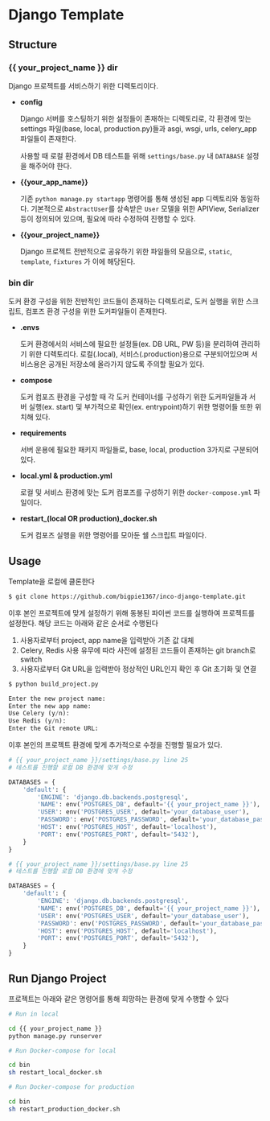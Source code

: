 # Django Template

## Structure

### **{{ your_project_name }} dir**

Django 프로젝트를 서비스하기 위한 디렉토리이다.

- **config**

  Django 서버를 호스팅하기 위한 설정들이 존재하는 디렉토리로, 각 환경에 맞는 settings 파일(base, local, production.py)들과 asgi, wsgi, urls, celery_app 파일들이 존재한다.

  사용할 때 로컬 환경에서 DB 테스트틑 위해 `settings/base.py` 내 `DATABASE` 설정을 해주어야 한다.

- **{{your_app_name}}**

  기존 `python manage.py startapp` 명령어를 통해 생성된 app 디렉토리와 동일하다. 기본적으로 `AbstractUser`를 상속받은 `User` 모델을 위한 APIView, Serializer 등이 정의되어 있으며, 필요에 따라 수정하여 진행할 수 있다.

- **{{your_project_name}}**

  Django 프로젝트 전반적으로 공유하기 위한 파일들의 모음으로, `static`, `template`, `fixtures` 가 이에 해당된다.

### **bin dir**

도커 환경 구성을 위한 전반적인 코드들이 존재하는 디렉토리로, 도커 실행을 위한 스크립트, 컴포즈 환경 구성을 위한 도커파일들이 존재한다.

- **.envs**

  도커 환경에서의 서비스에 필요한 설정들(ex. DB URL, PW 등)을 분리하여 관리하기 위한 디렉토리다. 로컬(.local), 서비스(.production)용으로 구분되어있으며 서비스용은 공개된 저장소에 올라가지 않도록 주의할 필요가 있다.

- **compose**

  도커 컴포즈 환경을 구성할 때 각 도커 컨테이너를 구성하기 위한 도커파일들과 서버 실행(ex. start) 및 부가적으로 확인(ex. entrypoint)하기 위한 명령어들 또한 위치해 있다.

- **requirements**

  서버 운용에 필요한 패키지 파일들로, base, local, production 3가지로 구분되어 있다.

- **local.yml & production.yml**

  로컬 및 서비스 환경에 맞는 도커 컴포즈를 구성하기 위한 `docker-compose.yml` 파일이다.

- **restart\_(local OR production)\_docker.sh**

  도커 컴포즈 실행을 위한 명령어를 모아둔 쉘 스크립트 파일이다.

## Usage

Template을 로컬에 클론한다

```bash
$ git clone https://github.com/bigpie1367/inco-django-template.git
```

이후 본인 프로젝트에 맞게 설정하기 위해 동봉된 파이썬 코드를 실행하여 프로젝트를 설정한다. 해당 코드는 아래와 같은 순서로 수행된다

1. 사용자로부터 project, app name을 입력받아 기존 값 대체
2. Celery, Redis 사용 유무에 따라 사전에 설정된 코드들이 존재하는 git branch로 switch
3. 사용자로부터 Git URL을 입력받아 정상적인 URL인지 확인 후 Git 초기화 및 연결

```python
$ python build_project.py

Enter the new project name:
Enter the new app name:
Use Celery (y/n):
Use Redis (y/n):
Enter the Git remote URL:
```

이후 본인의 프로젝트 환경에 맞게 추가적으로 수정을 진행할 필요가 있다.

```python
# {{ your_project_name }}/settings/base.py line 25
# 테스트를 진행할 로컬 DB 환경에 맞게 수정

DATABASES = {
    'default': {
        'ENGINE': 'django.db.backends.postgresql',
        'NAME': env('POSTGRES_DB', default='{{ your_project_name }}'),
        'USER': env('POSTGRES_USER', default='your_database_user'),
        'PASSWORD': env('POSTGRES_PASSWORD', default='your_database_password'),
        'HOST': env('POSTGRES_HOST', default='localhost'),
        'PORT': env('POSTGRES_PORT', default='5432'),
    }
}
```

```python
# {{ your_project_name }}/settings/base.py line 25
# 테스트를 진행할 로컬 DB 환경에 맞게 수정

DATABASES = {
    'default': {
        'ENGINE': 'django.db.backends.postgresql',
        'NAME': env('POSTGRES_DB', default='{{ your_project_name }}'),
        'USER': env('POSTGRES_USER', default='your_database_user'),
        'PASSWORD': env('POSTGRES_PASSWORD', default='your_database_password'),
        'HOST': env('POSTGRES_HOST', default='localhost'),
        'PORT': env('POSTGRES_PORT', default='5432'),
    }
}
```

## Run Django Project

프로젝트는 아래와 같은 명령어를 통해 희망하는 환경에 맞게 수행할 수 있다

```bash
# Run in local

cd {{ your_project_name }}
python manage.py runserver
```

```bash
# Run Docker-compose for local

cd bin
sh restart_local_docker.sh
```

```bash
# Run Docker-compose for production

cd bin
sh restart_production_docker.sh
```

